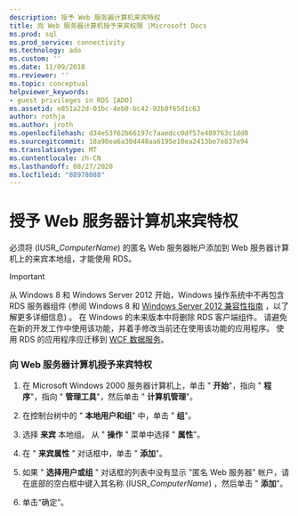 ```yaml
---
description: 授予 Web 服务器计算机来宾特权
title: 向 Web 服务器计算机授予来宾权限 |Microsoft Docs
ms.prod: sql
ms.prod_service: connectivity
ms.technology: ado
ms.custom: ''
ms.date: 11/09/2018
ms.reviewer: ''
ms.topic: conceptual
helpviewer_keywords:
- guest privileges in RDS [ADO]
ms.assetid: e851a22d-01bc-4eb0-bc42-92b8f65d1c63
author: rothja
ms.author: jroth
ms.openlocfilehash: d34e53f62b66197c7aaedcc0df57e489763c1dd0
ms.sourcegitcommit: 18a98ea6a30d448aa6195e10ea2413be7e837e94
ms.translationtype: MT
ms.contentlocale: zh-CN
ms.lasthandoff: 08/27/2020
ms.locfileid: "88978088"
---
```

# <a name="granting-guest-privileges-to-a-web-server-computer"></a>授予 Web 服务器计算机来宾特权
必须将 (IUSR_*ComputerName*) 的匿名 Web 服务器帐户添加到 Web 服务器计算机上的来宾本地组，才能使用 RDS。  
  
> [!IMPORTANT]
>  从 Windows 8 和 Windows Server 2012 开始，Windows 操作系统中不再包含 RDS 服务器组件 (参阅 Windows 8 和 [Windows Server 2012 兼容性指南](https://www.microsoft.com/download/details.aspx?id=27416) ，以了解更多详细信息) 。 在 Windows 的未来版本中将删除 RDS 客户端组件。 请避免在新的开发工作中使用该功能，并着手修改当前还在使用该功能的应用程序。 使用 RDS 的应用程序应迁移到 [WCF 数据服务](https://go.microsoft.com/fwlink/?LinkId=199565)。  
  
### <a name="to-grant-guest-privileges-to-a-web-server-computer"></a>向 Web 服务器计算机授予来宾特权  
  
1.  在 Microsoft Windows 2000 服务器计算机上，单击 " **开始**"，指向 " **程序**"，指向 " **管理工具**"，然后单击 " **计算机管理**"。  
  
2.  在控制台树中的 " **本地用户和组**" 中，单击 " **组**"。  
  
3.  选择 **来宾** 本地组。 从 " **操作** " 菜单中选择 " **属性**"。  
  
4.  在 " **来宾属性** " 对话框中，单击 " **添加**"。  
  
5.  如果 " **选择用户或组** " 对话框的列表中没有显示 "匿名 Web 服务器" 帐户，请在底部的空白框中键入其名称 (IUSR_*ComputerName*) ，然后单击 " **添加**"。  
  
6.  单击“确定”。


